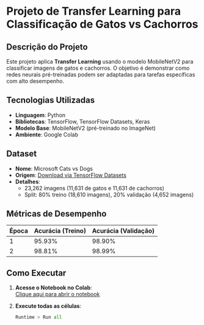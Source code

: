 # Projeto de Transfer Learning para Classificação de Gatos vs Cachorros

## Descrição do Projeto
Este projeto aplica **Transfer Learning** usando o modelo MobileNetV2 para classificar imagens de gatos e cachorros. O objetivo é demonstrar como redes neurais pré-treinadas podem ser adaptadas para tarefas específicas com alto desempenho.

## Tecnologias Utilizadas
- **Linguagem**: Python
- **Bibliotecas**: TensorFlow, TensorFlow Datasets, Keras
- **Modelo Base**: MobileNetV2 (pré-treinado no ImageNet)
- **Ambiente**: Google Colab

## Dataset
- **Nome**: Microsoft Cats vs Dogs
- **Origem**: [Download via TensorFlow Datasets](https://www.tensorflow.org/datasets/catalog/cats_vs_dogs)
- **Detalhes**:
  - 23,262 imagens (11,631 de gatos e 11,631 de cachorros)
  - Split: 80% treino (18,610 imagens), 20% validação (4,652 imagens)

## Métricas de Desempenho
| Época | Acurácia (Treino) | Acurácia (Validação) |
|-------|-------------------|-----------------------|
| 1     | 95.93%            | 98.90%                |
| 2     | 98.81%            | 98.99%                |

## Como Executar
1. **Acesse o Notebook no Colab**:  
   [Clique aqui para abrir o notebook]([[https://colab.research.google.com/...](https://colab.research.google.com/github/gguedes00/Transfer-Learning/blob/main/desafio_Transfer_Learning.ipynb](https://colab.research.google.com/drive/1EyUpSQ93c_Dbytf9h64hJQ9ItbDs9jm7?usp=sharing)))

2. **Execute todas as células**:
   ```python
   Runtime > Run all
